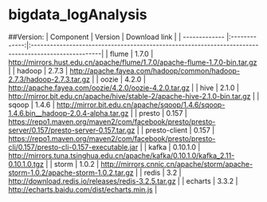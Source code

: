# bigdata_logAnalysis

##Version:
| Component     | Version       | Download link                                                                                       |
| ------------- |:-------------:|:----------------------------------------------------------------------------------------------------|
| flume         | 1.7.0         | http://mirrors.hust.edu.cn/apache/flume/1.7.0/apache-flume-1.7.0-bin.tar.gz                         |
| hadoop        | 2.7.3         | http://apache.fayea.com/hadoop/common/hadoop-2.7.3/hadoop-2.7.3.tar.gz                              |
| oozie         | 4.2.0         | http://apache.fayea.com/oozie/4.2.0/oozie-4.2.0.tar.gz                                              |
| hive          | 2.1.0         | http://mirror.bit.edu.cn/apache/hive/stable-2/apache-hive-2.1.0-bin.tar.gz                          |
| sqoop         | 1.4.6         | http://mirror.bit.edu.cn/apache/sqoop/1.4.6/sqoop-1.4.6.bin__hadoop-2.0.4-alpha.tar.gz              |
| presto        | 0.157         | https://repo1.maven.org/maven2/com/facebook/presto/presto-server/0.157/presto-server-0.157.tar.gz   |
| presto-client | 0.157         | https://repo1.maven.org/maven2/com/facebook/presto/presto-cli/0.157/presto-cli-0.157-executable.jar |
| kafka         | 0.10.1.0      | http://mirrors.tuna.tsinghua.edu.cn/apache/kafka/0.10.1.0/kafka_2.11-0.10.1.0.tgz                   |
| storm         | 1.0.2         | http://mirrors.cnnic.cn/apache/storm/apache-storm-1.0.2/apache-storm-1.0.2.tar.gz                   |
| redis         | 3.2           | http://download.redis.io/releases/redis-3.2.5.tar.gz                                                |
| echarts       | 3.3.2         | http://echarts.baidu.com/dist/echarts.min.js                                                        |
